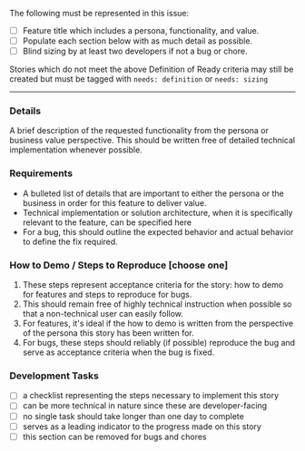 The following must be represented in this issue:

- [ ] Feature title which includes a persona, functionality, and value.
- [ ] Populate each section below with as much detail as possible.
- [ ] Blind sizing by at least two developers if not a bug or chore.

Stories which do not meet the above Definition of Ready criteria may still be
created but must be tagged with `needs: definition` or `needs: sizing`

---

### Details

A brief description of the requested functionality from the persona or business
value perspective. This should be written free of detailed technical
implementation whenever possible.

### Requirements

* A bulleted list of details that are important to either the persona or the
  business in order for this feature to deliver value.
* Technical implementation or solution architecture, when it is specifically
  relevant to the feature, can be specified here
* For a bug, this should outline the expected behavior and actual behavior to
  define the fix required.

### How to Demo / Steps to Reproduce [choose one]

1. These steps represent acceptance criteria for the story: how to demo for
   features and steps to reproduce for bugs.
2. This should remain free of highly technical instruction when possible so
   that a non-technical user can easily follow.
3. For features, it's ideal if the how to demo is written from the perspective
   of the persona this story has been written for.
4. For bugs, these steps should reliably (if possible) reproduce the bug and
   serve as acceptance criteria when the bug is fixed.

### Development Tasks

- [ ] a checklist representing the steps necessary to implement this story
- [ ] can be more technical in nature since these are developer-facing
- [ ] no single task should take longer than one day to complete
- [ ] serves as a leading indicator to the progress made on this story
- [ ] this section can be removed for bugs and chores
